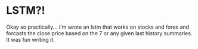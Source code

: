 #   LSTM?!
Okay so practically...
i'm wrote an lstm that works on stocks and forex and forcasts the close price based on
the 7 or any given last history summaries.
It was fun writing it. 
